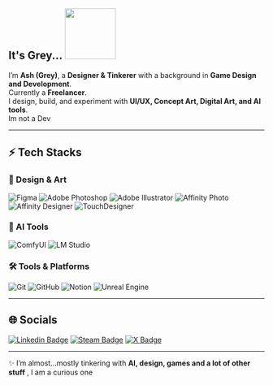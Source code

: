 ## It's Grey... <img src= "https://media2.giphy.com/media/v1.Y2lkPTc5MGI3NjExM3pzbGNpOWhpNjhwNWIzemEwYWJmZzFxYXY1bHd6YTkzYnM5b3FhciZlcD12MV9pbnRlcm5hbF9naWZfYnlfaWQmY3Q9cw/YoypIsUmXXI52/giphy.gif" width="100px">

I’m **Ash (Grey)**, a **Designer & Tinkerer** with a background in **Game Design and Development**.  
Currently a **Freelancer**.  
I design, build, and experiment with **UI/UX, Concept Art, Digital Art, and AI tools**.  
Im not a Dev 

---

## ⚡ Tech Stacks

### 🎨 Design & Art
![Figma](https://img.shields.io/badge/figma-%23F24E1E.svg?style=for-the-badge&logo=figma&logoColor=white)
![Adobe Photoshop](https://img.shields.io/badge/Photoshop-%2331A8FF.svg?style=for-the-badge&logo=adobephotoshop&logoColor=white)
![Adobe Illustrator](https://img.shields.io/badge/Illustrator-%23FF9A00.svg?style=for-the-badge&logo=adobeillustrator&logoColor=white)
![Affinity Photo](https://img.shields.io/badge/Affinity%20Photo-%236D6E71.svg?style=for-the-badge&logo=affinity&logoColor=white)
![Affinity Designer](https://img.shields.io/badge/Affinity%20Designer-%231C1C1C.svg?style=for-the-badge&logo=affinitydesigner&logoColor=blue)
![TouchDesigner](https://img.shields.io/badge/TouchDesigner-%23FF6C00.svg?style=for-the-badge&logo=derivative&logoColor=white)

### 🤖 AI Tools
![ComfyUI](https://img.shields.io/badge/ComfyUI-%23000000.svg?style=for-the-badge&logo=ai&logoColor=white)
![LM Studio](https://img.shields.io/badge/LM%20Studio-%231E90FF.svg?style=for-the-badge&logo=opensourceinitiative&logoColor=white)

### 🛠️ Tools & Platforms
![Git](https://img.shields.io/badge/git-%23F05033.svg?style=for-the-badge&logo=git&logoColor=white)
![GitHub](https://img.shields.io/badge/github-%23121011.svg?style=for-the-badge&logo=github&logoColor=white)
![Notion](https://img.shields.io/badge/Notion-%23000000.svg?style=for-the-badge&logo=notion&logoColor=white)
![Unreal Engine](https://img.shields.io/badge/Unreal%20Engine-%23313131.svg?style=for-the-badge&logo=unrealengine&logoColor=white)

---

## 🌐 Socials

[![Linkedin Badge](https://img.shields.io/badge/-Ashwin%20Grey-blue?style=flat-square&logo=Linkedin&logoColor=white&link=https://www.linkedin.com/in/ashwin-p-72a92216a/)]([https://www.linkedin.com/in/ashwin-p-72a92216a/](https://www.linkedin.com/in/ashwin-p-72a92216a/))  
[![Steam Badge](https://img.shields.io/badge/Steam-%23000000.svg?style=flat-square&logo=steam&logoColor=white&link=https://steamcommunity.com/id/Ashenpain/)]([https://steamcommunity.com/id/Ashenpain/](https://steamcommunity.com/id/Ashenpain/))  
[![X Badge](https://img.shields.io/badge/X-%23000000.svg?style=flat-square&logo=x&logoColor=white&link=https://x.com/greym8bmissing)]([https://x.com/your-handle](https://x.com/greym8bmissing))

---

✨ I’m almost...mostly tinkering with **AI, design, games and a lot of other stuff** , I am a curious one
